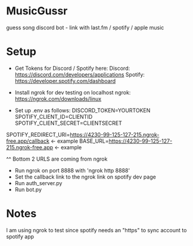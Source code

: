 # MusicGussr
guess song discord bot - link with last.fm / spotify / apple music

# Setup

- Get Tokens for Discord / Spotify here:
Discord: https://discord.com/developers/applications
Spotify: https://developer.spotify.com/dashboard

- Install ngrok for dev testing on localhost
ngrok: https://ngrok.com/downloads/linux

- Set up .env as follows:
DISCORD_TOKEN=YOURTOKEN
SPOTIFY_CLIENT_ID=CLIENTID
SPOTIFY_CLIENT_SECRET=CLIENTSECRET

SPOTIFY_REDIRECT_URI=https://4230-99-125-127-215.ngrok-free.app/callback <- example
BASE_URL=https://4230-99-125-127-215.ngrok-free.app <- example

^^ Bottom 2 URLS are coming from ngrok

- Run ngrok on port 8888 with 'ngrok http 8888'
- Set the callback link to the ngrok link on spotify dev page
- Run auth_server.py
- Run bot.py


# Notes
I am using ngrok to test since spotify needs an "https" to sync account to spotify app
